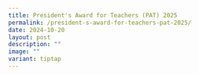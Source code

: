 ```yaml
---
title: President's Award for Teachers (PAT) 2025
permalink: /president-s-award-for-teachers-pat-2025/
date: 2024-10-20
layout: post
description: ""
image: ""
variant: tiptap
---
```


